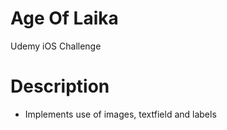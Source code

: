 Age Of Laika
=====
Udemy iOS Challenge

# Description
* Implements use of images, textfield and labels
